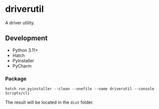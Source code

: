 # driverutil

A driver utility.

## Development

* Python 3.11+
* Hatch
* PyInstaller
* PyCharm

### Package

```shell
hatch run pyinstaller --clean --onefile --name driverutil --console Scripts/cli
```

The result will be located in the `dist` folder.
